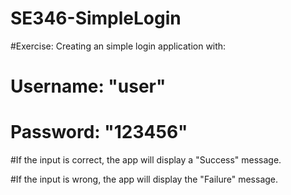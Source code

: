 # SE346-SimpleLogin
#Exercise: Creating an simple login application with:
#  Username: "user" 
#	Password: "123456"

#If the input is correct, the app will display a "Success" message.

#If the input is wrong, the app will display the "Failure" message.
